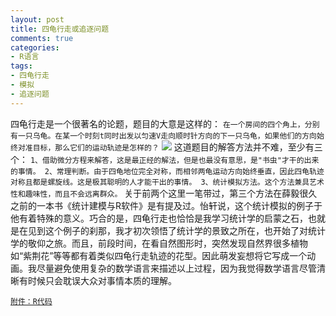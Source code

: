 ```yaml
---
layout: post
title: 四龟行走或追逐问题
comments: true
categories:
- R语言
tags:
- 四龟行走
- 模拟
- 追逐问题
---
```


四龟行走是一个很著名的论题，题目的大意是这样的：
`在一个房间的四个角上，分别有一只乌龟。在某一个时刻t同时出发以匀速V走向顺时针方向的下一只乌龟，如果他们的方向始终对准目标，那么它们的运动轨迹是怎样的？`
[![](http://yishuo.cos.name/wp-content/uploads/2010/03/movie.gif)](http://yishuo.cos.name/wp-content/uploads/2010/03/movie.gif)
这道题目的解答方法并不难，至少有三个：
`
1、借助微分方程来解答，这是最正经的解法，但是也最没有意思，是"书虫"才干的出来的事情。
2、常理判断。由于四龟地位完全对称，而相邻两龟运动方向始终垂直，因此四龟轨迹对称且都是螺旋线。这是极其聪明的人才能干出的事情。
3、统计模拟方法。这个方法兼具艺术性和趣味性，而且不会远离群众。
`
关于前两个这里一笔带过，第三个方法在薛毅很久之前的一本书《统计建模与R软件》是有提及过。怡轩说，这个统计模拟的例子于他有着特殊的意义。巧合的是，四龟行走也恰恰是我学习统计学的启蒙之石，也就是在见到这个例子的刹那，我才初次领悟了统计学的景致之所在，也开始了对统计学的敬仰之旅。而且，前段时间，在看自然图形时，突然发现自然界很多植物如“紫荆花”等等都有着类似四龟行走轨迹的花型。因此萌发妄想将它写成一个动画。我尽量避免使用复杂的数学语言来描述以上过程，因为我觉得数学语言尽管清晰有时候只会耽误大众对事情本质的理解。

[`附件：R代码`](http://yishuo.cos.name/wp-content/uploads/2010/03/R代码.txt)
